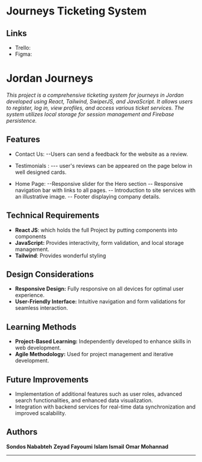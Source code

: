# Journeys Ticketing System

## Links

 

 - Trello:
 - Figma:

 


# Jordan Journeys

_This project is a comprehensive ticketing system for journeys in Jordan developed using React, Tailwind, SwiperJS, and JavaScript. It allows users to register, log in, view profiles, and access various ticket services. The system utilizes local storage for session management and Firebase persistence._

 ## Features
 

 - Contact Us:
--Users can send a feedback for the website as a review.

 - Testimonials :
 --- user's reviews can be appeared on the page below in well designed cards.
 
 - Home Page:
 --Responsive slider for the Hero section 
 --    Responsive navigation bar with links to all pages.
--   Introduction to site services with an illustrative image.
--   Footer displaying company details.

## Technical Requirements

 - **React JS**: which holds the full Project by putting components into components
 -    **JavaScript:**  Provides interactivity, form validation, and local storage management.
 - **Tailwind**: Provides wonderful styling 

## Design Considerations

-   **Responsive Design:**  Fully responsive on all devices for optimal user experience.
-   **User-Friendly Interface:**  Intuitive navigation and form validations for seamless interaction.

## Learning Methods
-   **Project-Based Learning:**  Independently developed to enhance skills in web development.
-   **Agile Methodology:**  Used for project management and iterative development.
## Future Improvements

-   Implementation of additional features such as user roles, advanced search functionalities, and enhanced data visualization.
-   Integration with backend services for real-time data synchronization and improved scalability.

## Authors
**Sondos Nababteh**
**Zeyad Fayoumi**
**Islam Ismail**
**Omar Mohannad**
****
